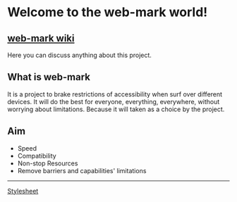 # Welcome to the web-mark world!
## <a href="https://github.com/amalbenny/wiki">web-mark wiki</a>
Here you can discuss anything about this project.

## What is web-mark
It is a project to brake restrictions of accessibility when surf over different devices.
 It will do the best for everyone, everything, everywhere, without worrying about limitations.
 Because it will taken as a choice by the project.

## Aim
- Speed
- Compatibility
- Non-stop Resources
- Remove barriers and capabilities' limitations 
<hr/>
 <a href="https://github.com/amalbenny/web-mark">Stylesheet</a>
